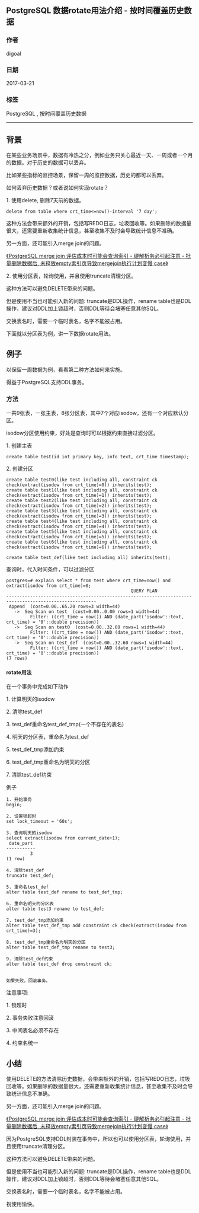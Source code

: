 ## PostgreSQL 数据rotate用法介绍 - 按时间覆盖历史数据  
                      
### 作者                                                                   
digoal                 
                        
### 日期                   
2017-03-21                   
                    
### 标签                 
PostgreSQL , 按时间覆盖历史数据     
                      
----                
                         
## 背景     
在某些业务场景中，数据有冷热之分，例如业务只关心最近一天、一周或者一个月的数据。对于历史的数据可以丢弃。  
  
比如某些指标的监控场景，保留一周的监控数据，历史的都可以丢弃。  
  
如何丢弃历史数据？或者说如何实现rotate？   
  
1\. 使用delete, 删除7天前的数据。  
  
```  
delete from table where crt_time<=now()-interval '7 day';  
```  
  
这种方法会带来额外的开销，包括写REDO日志，垃圾回收等。如果删除的数据量很大，还需要重新收集统计信息，甚至收集不及时会导致统计信息不准确。  
  
另一方面，还可能引入merge join的问题。  
  
[《PostgreSQL merge join 评估成本时可能会查询索引 - 硬解析务必引起注意 - 批量删除数据后, 未释放empty索引页导致mergejoin执行计划变慢 case》](../201702/20170221_03.md)  
  
2\. 使用分区表，轮询使用，并且使用truncate清理分区。  
  
这种方法可以避免DELETE带来的问题。  
  
但是使用不当也可能引入新的问题: truncate是DDL操作，rename table也是DDL操作，建议对DDL加上锁超时，否则DDL等待会堵塞任意其他SQL。  
  
交换表名时，需要一个临时表名，名字不能被占用。  
  
下面就以分区表为例，讲一下数据rotate用法。  
  
## 例子  
以保留一周数据为例，看看第二种方法如何来实施。  
  
得益于PostgreSQL支持DDL事务。  
  
### 方法  
一共9张表，一张主表，8张分区表，其中7个对应isodow，还有一个对应默认分区。  
  
isodow分区使用约束，好处是查询时可以根据约束直接过滤分区。  
  
1\. 创建主表  
  
```  
create table test(id int primary key, info text, crt_time timestamp);  
```  
  
2\. 创建分区  
  
```  
create table test0(like test including all, constraint ck check(extract(isodow from crt_time)=0)) inherits(test);  
create table test1(like test including all, constraint ck check(extract(isodow from crt_time)=1)) inherits(test);  
create table test2(like test including all, constraint ck check(extract(isodow from crt_time)=2)) inherits(test);  
create table test3(like test including all, constraint ck check(extract(isodow from crt_time)=3)) inherits(test);  
create table test4(like test including all, constraint ck check(extract(isodow from crt_time)=4)) inherits(test);  
create table test5(like test including all, constraint ck check(extract(isodow from crt_time)=5)) inherits(test);  
create table test6(like test including all, constraint ck check(extract(isodow from crt_time)=6)) inherits(test);  
  
create table test_def(like test including all) inherits(test);  
```  
  
查询时，代入时间条件，可以过滤分区  
  
```  
postgres=# explain select * from test where crt_time=now() and extract(isodow from crt_time)=0;  
                                               QUERY PLAN                                                 
--------------------------------------------------------------------------------------------------------  
 Append  (cost=0.00..65.20 rows=3 width=44)  
   ->  Seq Scan on test  (cost=0.00..0.00 rows=1 width=44)  
         Filter: ((crt_time = now()) AND (date_part('isodow'::text, crt_time) = '0'::double precision))  
   ->  Seq Scan on test0  (cost=0.00..32.60 rows=1 width=44)  
         Filter: ((crt_time = now()) AND (date_part('isodow'::text, crt_time) = '0'::double precision))  
   ->  Seq Scan on test_def  (cost=0.00..32.60 rows=1 width=44)  
         Filter: ((crt_time = now()) AND (date_part('isodow'::text, crt_time) = '0'::double precision))  
(7 rows)  
```  
  
#### rotate用法  
在一个事务中完成如下动作  
  
1\. 计算明天的isodow  
  
2\. 清除test_def  
  
3\. test_def重命名test_def_tmp(一个不存在的表名)  
  
4\. 明天的分区表，重命名为test_def  
  
5\. test_def_tmp添加约束  
  
6\. test_def_tmp重命名为明天的分区  
  
7\. 清除test_def约束  
  
例子  
  
```  
1. 开始事务  
begin;  
  
2. 设置锁超时  
set lock_timeout = '60s';  
  
3. 查询明天的isodow  
select extract(isodow from current_date+1);  
 date_part   
-----------  
         3  
(1 row)  
  
4. 清除test_def  
truncate test_def;  
  
5. 重命名test_def  
alter table test_def rename to test_def_tmp;  
  
6. 重命名明天的分区表  
alter table test3 rename to test_def;  
  
7. test_def_tmp添加约束  
alter table test_def_tmp add constraint ck check(extract(isodow from crt_time)=3);  
  
8. test_def_tmp重命名为明天的分区  
alter table test_def_tmp rename to test3;  
  
9. 清除test_def约束  
alter table test_def drop constraint ck;  
  
  
如果失败，回滚事务。  
```  
  
注意事项:    
  
1\. 锁超时  
  
2\. 事务失败注意回滚  
  
3\. 中间表名必须不存在  
  
4\. 约束名统一  
  
## 小结  
使用DELETE的方法清除历史数据，会带来额外的开销，包括写REDO日志，垃圾回收等。如果删除的数据量很大，还需要重新收集统计信息，甚至收集不及时会导致统计信息不准确。  
  
另一方面，还可能引入merge join的问题。  
  
[《PostgreSQL merge join 评估成本时可能会查询索引 - 硬解析务必引起注意 - 批量删除数据后, 未释放empty索引页导致mergejoin执行计划变慢 case》](../201702/20170221_03.md)  
  
因为PostgreSQL支持DDL封装在事务中，所以也可以使用分区表，轮询使用，并且使用truncate清理分区。  
  
这种方法可以避免DELETE带来的问题。  
  
但是使用不当也可能引入新的问题: truncate是DDL操作，rename table也是DDL操作，建议对DDL加上锁超时，否则DDL等待会堵塞任意其他SQL。  
  
交换表名时，需要一个临时表名，名字不能被占用。  
  
祝使用愉快。  
